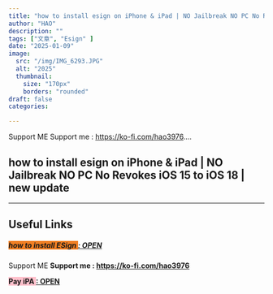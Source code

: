 ```yaml
---
title: "how to install esign on iPhone & iPad | NO Jailbreak NO PC No Revokes iOS 15 to iOS 18 | new update"
author: "HAO"
description: ""
tags: ["文章", "Esign" ]
date: "2025-01-09"
image:
  src: "/img/IMG_6293.JPG"
  alt: "2025"
  thumbnail:
    size: "170px"
    borders: "rounded"
draft: false
categories:

---
```


Support ME 
Support me : https://ko-fi.com/hao3976....
<!--more-->

## **how to install esign on iPhone & iPad | NO Jailbreak NO PC No Revokes iOS 15 to iOS 18 | new update**

---

## **Useful Links**

##### **<font style="background: #f07e22"> how to install ESign </font>** **[  : OPEN](https://muachungchi.com/)**

Support ME 
**Support me : https://ko-fi.com/hao3976**

 **<font style="background: pink"> Pay iPA </font>** **[  : OPEN](https://www.patreon.com/hao8?utm_medium=unknown&utm_source=join_link&utm_campaign=creatorshare_creator&utm_content=copyLink)**
